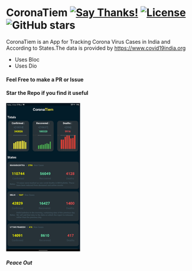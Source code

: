 # CoronaTiem [![Say Thanks!](https://img.shields.io/badge/Say%20Thanks-!-1EAEDB.svg)](https://saythanks.io/to/techysrthk%40gmail.com) [![License](https://img.shields.io/badge/license-MIT-orange.svg)](https://github.com/srthkpthk/corona_tiem/blob/master/LICENSE.md) ![GitHub stars](https://img.shields.io/github/stars/srthkpthk/corona_tiem)

CoronaTiem is an App for Tracking Corona Virus Cases in India and According to States.The data is provided by https://www.covid19india.org

  - Uses Bloc 
  - Uses Dio  

 #### Feel Free to make a PR or Issue
 
 
 #### Star the Repo if you find it useful 

 <img src="ss.jpg" width="200" height="400">

 ##### Peace Out

